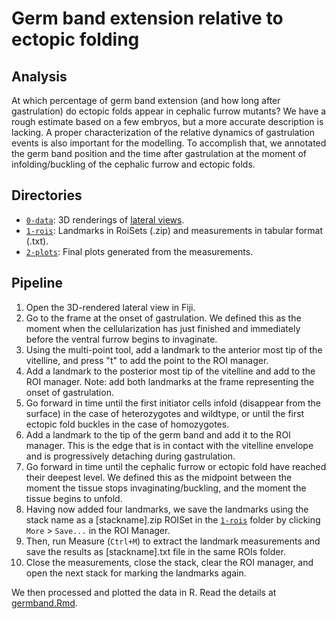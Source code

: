 # Germ band extension relative to ectopic folding

## Analysis

At which percentage of germ band extension (and how long after gastrulation) do ectopic folds appear in cephalic furrow mutants?
We have a rough estimate based on a few embryos, but a more accurate description is lacking.
A proper characterization of the relative dynamics of gastrulation events is also important for the modelling.
To accomplish that, we annotated the germ band position and the time after gastrulation at the moment of infolding/buckling of the cephalic furrow and ectopic folds.

## Directories

- [`0-data`](0-data): 3D renderings of [lateral views](../../0-data/lateral).
- [`1-rois`](1-rois): Landmarks in RoiSets (.zip) and measurements in tabular format (.txt).
- [`2-plots`](2-plots): Final plots generated from the measurements.

## Pipeline

1. Open the 3D-rendered lateral view in Fiji.
2. Go to the frame at the onset of gastrulation. We defined this as the moment when the cellularization has just finished and immediately before the ventral furrow begins to invaginate.
3. Using the multi-point tool, add a landmark to the anterior most tip of the vitelline, and press "t" to add the point to the ROI manager.
4. Add a landmark to the posterior most tip of the vitelline and add to the ROI manager. Note: add both landmarks at the frame representing the onset of gastrulation.
5. Go forward in time until the first initiator cells infold (disappear from the surface) in the case of heterozygotes and wildtype, or until the first ectopic fold buckles in the case of homozygotes.
6. Add a landmark to the tip of the germ band and add it to the ROI manager. This is the edge that is in contact with the vitelline envelope and is progressively detaching during gastrulation.
7. Go forward in time until the cephalic furrow or ectopic fold have reached their deepest level. We defined this as the midpoint between the moment the tissue stops invaginating/buckling, and the moment the tissue begins to unfold.
8. Having now added four landmarks, we save the landmarks using the stack name as a [stackname].zip ROISet in the [`1-rois`](./1-rois) folder by clicking `More` > `Save...` in the ROI Manager.
9. Then, run Measure (`Ctrl+M`) to extract the landmark measurements and save the results as [stackname].txt file in the same ROIs folder.
10. Close the measurements, close the stack, clear the ROI manager, and open the next stack for marking the landmarks again.

We then processed and plotted the data in R.
Read the details at [germband.Rmd](germband.Rmd).
